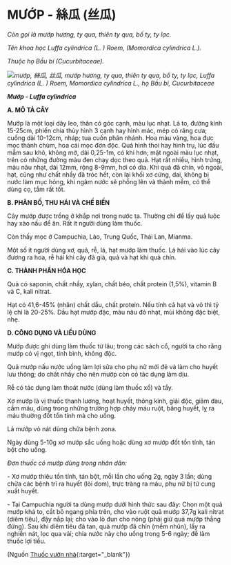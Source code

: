 # MƯỚP - 絲瓜 (丝瓜)

*Còn gọi là mướp hương, ty qua, thiên ty qua, bố ty, ty lạc.*

*Tên khoa học Luffa cylindrica (L. ) Roem, (Momordica cylindrica L.).*

*Thuộc họ Bầu bí (Cucurbitaceae).*

*![mướp, 絲瓜, 丝瓜, mướp hương, ty qua, thiên ty qua, bố ty, ty lạc, Luffa cylindrica \(L. \) Roem, Momordica cylindrica L., họ Bầu bí, Cucurbitaceae](/imgs/caythuoc/dtl/muop.jpg)*

***Mướp - Luffa cylindrica***

**A. MÔ TẢ CÂY**

Mướp là một loại dây leo, thân có góc cạnh, màu lục nhạt. Lá to, đường kính 15-25cm, phiến chia thùy hình 3 cạnh hay hình mác, mép có răng cưa; cuống dài 10-12cm, nháp; tua cuốn phân nhánh. Hoa màu vàng, hoa đực mọc thành chùm, hoa cái mọc đơn độc. Quả hình thoi hay hình trụ, lúc đầu mẫm sau khô, không mở, dài 0,25-1m, có khi hơn; mặt ngoài màu lục nhạt, trên có những đường màu đen chạy dọc theo quả. Hạt rất nhiều, hình trứng, màu nâu nhạt, dài 12mm, rộng 8-9mm, hơi có dìa. Khi quả đã chín, vỏ ngoài, hạt, cũng như chất nhầy đã tróc hết, còn lại khối xơ cứng, dai, không bị nước làm mục hỏng, khi ngâm nước sẽ phồng lên và thành mềm, có thể dùng cọ, tắm rất tốt.

**B. PHÂN BỐ, THU HÁI VÀ CHẾ BIẾN**

Cây mướp được trồng ở khắp nơi trong nước ta. Thường chỉ để lấy quả luộc hay xào nấu để ăn. Rất ít người dùng làm thuốc.

Còn thấy mọc ở Campuchia, Lào, Trung Quốc, Thái Lan, Mianma.

Một số ít người dùng xơ, quả, rễ, lá, hạt mướp làm thuốc. Lá hái vào lúc cây đương ra hoa, rễ hái khi cây đã già, quả và hạt khi quả chín.

**C. THÀNH PHẦN HÓA HỌC**

Quả có saponin, chất nhầy, xylan, chất béo, chất protein (1,5%), vitamin B và C, kali nitrat.

Hạt có 41,6-45% (nhân) chất dầu, chất protein. Nếu tính cả hạt và vỏ thì tỷ lệ chỉ là 20-25%. Dầu hạt mướp đặc, màu nâu đỏ nhạt, mùi không đặc biệt, nhẹ.

**D. CÔNG DỤNG VÀ LIỀU DÙNG**

Mướp được ghi dùng làm thuốc từ lâu; trong các sách cổ, người ta cho rằng mướp có vị ngọt, tính bình, không độc.

Quả mướp nấu nước uống làm lợi sữa cho phụ nữ mới đẻ và làm cho huyết lưu thông; do chất nhầy cho nên mướp còn có tác dụng làm dịu.

Rễ có tác dụng làm thoát nước (dùng làm thuốc xổ) và tẩy.

Xơ mướp là vị thuốc thanh lương, hoạt huyết, thông kinh, giải độc, giảm đau, cầm máu, dùng trong những trường hợp chảy máu ruột, băng huyết, lỵ ra máu thường đốt tồn tính mà cho uống.

Lá mướp vò nát dùng chữa bệnh zona.

Ngày dùng 5-10g xơ mướp sắc uống hoặc dùng xơ mướp đốt tồn tính, tán bột cho uống.

*Đơn thuốc có mướp dùng trong nhân dân:*

\- Xơ mướp thiêu tồn tính, tán bột, mỗi lần cho uống 2g, ngày 3 lần; dùng chữa các bệnh trĩ ra huyết (lòi dom), trực tràng ra máu, phụ nữ bị tử cung xuất huyết.

\- Tại Campuchia người ta dùng mướp dưới hình thức sau đây: Chọn một quả mướp khá to, cắt bỏ ngang phía trên, cho vào ruột quả mướp 37,7g kali nitrat (diêm tiêu), đậy nắp lại; cho vào lò đun cho nóng (phải giữ quả mướp thẳng đứng). Sau khi diêm tiêu đã tan, quả mướp đã chín (mềm nhũn), lấy ra nghiền nát, lọc qua vải; chia nước này cho uống trong 5-6 ngày; để làm thuốc lợi tiểu.


(Nguồn [Thuốc vườn nhà](http://thuocvuonnha.com){:target="_blank"})